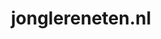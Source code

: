 ---
layout: post
title:  "jonglereneten.nl"
internal_url:  "/dutchgov/jonglereneten.nl.html"
subdomains_count: 5
all_subdomains_count: 7
urls_count: 5
ssl_rank: 0
http_rank: 47
url_link: /data/jonglereneten.nl/urls.txt
all_subdomains_link: /data/jonglereneten.nl/all_subdomains.txt
subdomains_link: /data/jonglereneten.nl/subdomains.txt
categories: dutchgov
---